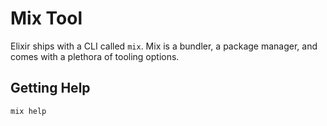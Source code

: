 # Mix Tool

Elixir ships with a CLI called `mix`. Mix is a bundler, a package manager, and comes with a plethora of tooling options.

## Getting Help

```bash
mix help
```

